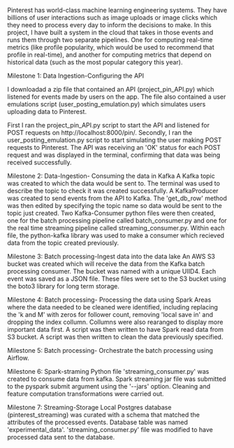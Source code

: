Pinterest has world-class machine learning engineering systems. They have billions of user interactions such as image uploads or image clicks which they need to process every day to inform the decisions to make. In this project, I have built a system in the cloud that takes in those events and runs them through two separate pipelines. One for computing real-time metrics (like profile popularity, which would be used to recommend that profile in real-time), and another for computing metrics that depend on historical data (such as the most popular category this year).

Milestone 1: Data Ingestion-Configuring the API

I downloadad a zip file that contained an API (project_pin_API.py) which listened for events made by users on the app. The file also contained a user emulations script (user_posting_emulation.py) which simulates users uploading data to Pinterest.
 
First I ran the project_pin_API.py script to start the API and listened for POST requests on http://localhost:8000/pin/. Secondly, I ran the user_posting_emulation.py script to start simulating the user making POST requests to Pinterest. The API was receiving an 'OK' status for each POST request and was displayed in the terminal, confirming that data was being received successfully. 

Milestone 2: Data-Ingestion- Consuming the data in Kafka 
A Kafka topic was created to which the data would be sent to. The terminal was used to describe the topic to check it was created successfully. A KafkaProducer was created to send events from the API to Kafka. The 'get_db_row' method was then edited by specifying the topic name so data would be sent to the topic just created. Two Kafka-Consumer python files were then created, one for the batch processing pipeline called batch_consumer.py and one for the real time streaming pipeline called streaming_consumer.py. Within each file, the python-kafka library was used to make a consumer which recieved data from the topic created previously.

Milestone 3: Batch processing-Ingest data into the data lake
An AWS S3 bucket was created which will receive the data from the Kafka batch processing consumer. The bucket was named with a unique UIID4. Each event was saved as a JSON file. These files were set to the S3 bucket using the boto3 library for long term storage. 

Milestone 4: Batch processing- Processing the data using Spark
Areas where the data needed to be cleaned were identified, including replacing the 'k and M' with zeros for follower count, removing 'local save in' and dropping the index collumn. Collumns were also rearanged to display more important data first. A script was then written to have Spark read data from S3 bucket. A script was then written to clean the data previously specified. 

Milestone 5: Batch processing- Orchestrate the batch processing using Airflow. 

Milestone 6: Spark-straming 
Python file 'streaming_consumer.py' was created to consume data from kafka. Spark streaming jar file was submitted to the pyspark submit argument using the '--jars' option. Cleaning and feature computation transformations were carried out. 

Milestone 7: Streaming-Storage
Local Postgres database (pinterest_streaming) was curated with a schema that matched the attributes of the processed events. Database table was named 'experimental_data'. 'streaming_consumer.py' file was modified to have processed data sent to the database. 

